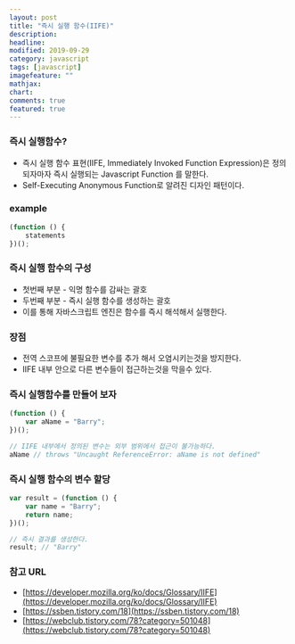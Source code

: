 ```yaml
---
layout: post
title: "즉시 실행 함수(IIFE)"
description:
headline:
modified: 2019-09-29
category: javascript
tags: [javascript]
imagefeature: ""
mathjax:
chart:
comments: true
featured: true
---
```


### 즉시 실행함수?

- 즉시 실행 함수 표현(IIFE, Immediately Invoked Function Expression)은 정의되자마자 즉시 실행되는 Javascript Function 를 말한다.
- Self-Executing Anonymous Function로 알려진 디자인 패턴이다.

### example

```javascript
(function () {
    statements
})();
```

### 즉시 실행 함수의 구성
- 첫번째 부분 - 익명 함수를 감싸는 괄호
- 두번째 부분 - 즉시 실행 함수를 생성하는 괄호
- 이를 통해 자바스크립트 엔진은 함수를 즉시 해석해서 실행한다.

### 장점
- 전역 스코프에 불필요한 변수를 추가 해서 오염시키는것을 방지한다.
- IIFE 내부 안으로 다른 변수들이 접근하는것을 막을수 있다.

### 즉시 실행함수를 만들어 보자

```javascript
(function () {
    var aName = "Barry";
})();

// IIFE 내부에서 정의된 변수는 외부 범위에서 접근이 불가능하다.
aName // throws "Uncaught ReferenceError: aName is not defined"
```

### 즉시 실행 함수의 변수 할당

```javascript
var result = (function () {
    var name = "Barry"; 
    return name; 
})(); 

// 즉시 결과를 생성한다.
result; // "Barry"
```

### 참고 URL
- [https://developer.mozilla.org/ko/docs/Glossary/IIFE](https://developer.mozilla.org/ko/docs/Glossary/IIFE)
- [https://ssben.tistory.com/18](https://ssben.tistory.com/18)
- [https://webclub.tistory.com/78?category=501048](https://webclub.tistory.com/78?category=501048)
